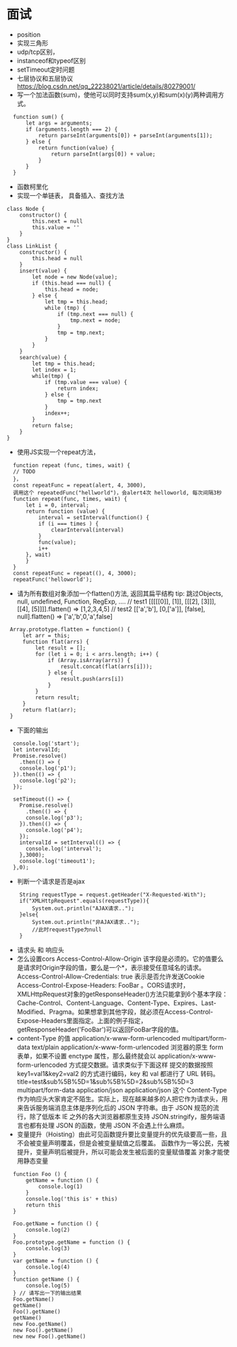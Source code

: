 # 面试
- position
- 实现三角形
- udp/tcp区别，
- instanceof和typeof区别
- setTimeout定时问题
- 七层协议和五层协议<https://blog.csdn.net/qq_22238021/article/details/80279001/>
- 写一个加法函数(sum)，使他可以同时支持sum(x,y)和sum(x)(y)两种调用方式。
```
  function sum() {
      let args = arguments;
      if (arguments.length === 2) {
          return parseInt(arguments[0]) + parseInt(arguments[1]);
      } else {
          return function(value) {
              return parseInt(args[0]) + value;
          }
      }
  }
 ```
- 函数柯里化
- 实现一个单链表， 具备插入、查找方法
```
class Node {
    constructor() {
        this.next = null
        this.value = ''
    }
}
class LinkList {
    constructor() {
        this.head = null
    }
    insert(value) {
        let node = new Node(value);
        if (this.head === null) {
            this.head = node;
        } else {
            let tmp = this.head;
            while (tmp) {
                if (tmp.next === null) {
                    tmp.next = node;
                }
                tmp = tmp.next;
            }
        }
    }
    search(value) {
        let tmp = this.head;
        let index = 1;
        while(tmp) {
            if (tmp.value === value) {
                return index;
            } else {
                tmp = tmp.next
            }
            index++;
        }
        return false;
    }
}
```
- 使用JS实现一个repeat方法，
```
  function repeat (func, times, wait) {
  // TODO
  }，
  const repeatFunc = repeat(alert, 4, 3000),
  调用这个 repeatedFunc("hellworld")，会alert4次 helloworld, 每次间隔3秒
  function repeat(func, times, wait) {
      let i = 0, interval;
      return function (value) {
          interval = setInterval(function() {
          if (i === times ) {
              clearInterval(interval)
          }  
          func(value);
          i++
      }, wait)
      }
  }
  const repeatFunc = repeat((), 4, 3000);
  repeatFunc('helloworld');
 ```
- 请为所有数组对象添加一个flatten()方法, 返回其扁平结构
  tip: 跳过Objects, null, undefined, Function, RegExp, ....
  // test1
  [[[[[0]], [1]], [[[2], [3]]], [[4], [5]]]].flatten() => [1,2,3,4,5]
  // test2
  [['a','b'], [0,['a']], [false], null].flatten() =>
  ['a','b',0,'a',false]
 ```
  Array.prototype.flatten = function() {
      let arr = this;
      function flat(arrs) {
          let result = [];
          for (let i = 0; i < arrs.length; i++) {
              if (Array.isArray(arrs)) {
                  result.concat(flat(arrs[i]));
              } else {
                  result.push(arrs[i])
              }
          }
          return result;
      }
      return flat(arr);
  }
 ```
- 下面的输出
```
  console.log('start');
  let intervalId;
  Promise.resolve()
    .then(() => {
    console.log('p1');
  }).then(() => {
    console.log('p2');
  });

  setTimeout(() => {
    Promise.resolve()
      .then(() => {
      console.log('p3');
    }).then(() => {
      console.log('p4');
    });
    intervalId = setInterval(() => {
      console.log('interval');
    },3000);
    console.log('timeout1');
  },0);
 ```
- 判断一个请求是否是ajax
```
    String requestType = request.getHeader("X-Requested-With");
    if("XMLHttpRequest".equals(requestType)){
        System.out.println("AJAX请求..");
    }else{
        System.out.println("非AJAX请求..");
        //此时requestType为null
    }
 ```
- 请求头 和 响应头
- 怎么设置cors
    Access-Control-Allow-Origin 该字段是必须的。它的值要么是请求时Origin字段的值，要么是一个*，表示接受任意域名的请求。
    Access-Control-Allow-Credentials: true 表示是否允许发送Cookie
    Access-Control-Expose-Headers: FooBar
        。CORS请求时，XMLHttpRequest对象的getResponseHeader()方法只能拿到6个基本字段：Cache-Control、Content-Language、Content-Type、Expires、Last-Modified、Pragma。如果想拿到其他字段，就必须在Access-Control-Expose-Headers里面指定。上面的例子指定，getResponseHeader('FooBar')可以返回FooBar字段的值。
- content-Type 的值 application/x-www-form-urlencoded multipart/form-data text/plain
    application/x-www-form-urlencoded
        浏览器的原生 form 表单，如果不设置 enctype 属性，那么最终就会以 application/x-www-form-urlencoded 方式提交数据。请求类似于下面这样 提交的数据按照 key1=val1&key2=val2 的方式进行编码，key 和 val 都进行了 URL 转码。
        title=test&sub%5B%5D=1&sub%5B%5D=2&sub%5B%5D=3
    multipart/form-data
    application/json
        application/json 这个 Content-Type 作为响应头大家肯定不陌生。实际上，现在越来越多的人把它作为请求头，用来告诉服务端消息主体是序列化后的 JSON 字符串。由于 JSON 规范的流行，除了低版本 IE 之外的各大浏览器都原生支持 JSON.stringify，服务端语言也都有处理 JSON 的函数，使用 JSON 不会遇上什么麻烦。
- 变量提升（Hoisting）由此可见函数提升要比变量提升的优先级要高一些，且不会被变量声明覆盖，但是会被变量赋值之后覆盖。
  函数作为一等公民，先被提升，变量声明后被提升，所以可能会发生被后面的变量赋值覆盖
  对象才能使用静态变量
```
  function Foo () {
      getName = function () {
          console.log(1)
      }
      console.log('this is' + this)
      return this
  }

  Foo.getName = function () {
      console.log(2)
  }
  Foo.prototype.getName = function () {
      console.log(3)
  }
  var getName = function () {
      console.log(4)
  }
  function getName () {
      console.log(5)
  } // 请写出一下的输出结果
  Foo.getName()
  getName()
  Foo().getName()
  getName()
  new Foo.getName()
  new Foo().getName()
  new new Foo().getName()
  ```
